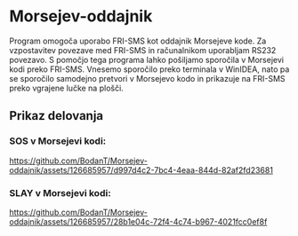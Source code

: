 # Morsejev-oddajnik

Program omogoča uporabo FRI-SMS kot oddajnik Morsejeve kode. Za vzpostavitev povezave med FRI-SMS in računalnikom uporabljam RS232 povezavo. S pomočjo tega programa lahko pošiljamo sporočila v Morsejevi kodi preko FRI-SMS. Vnesemo sporočilo preko terminala v WinIDEA, nato pa se sporočilo samodejno pretvori v Morsejevo kodo in prikazuje na FRI-SMS preko vgrajene lučke na plošči.

## Prikaz delovanja

### SOS v Morsejevi kodi:

https://github.com/BodanT/Morsejev-oddajnik/assets/126685957/d997d4c2-7bc4-4eaa-844d-82af2fd23681

### SLAY v Morsejevi kodi:

https://github.com/BodanT/Morsejev-oddajnik/assets/126685957/28b1e04c-72f4-4c74-b967-4021fcc0ef8f



